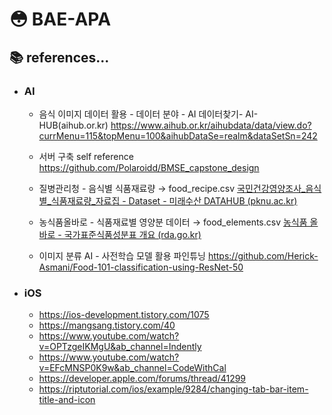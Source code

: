 # :flushed: BAE-APA


## :books: references...
* ### AI
  * 음식 이미지 데이터 활용 - 데이터 분야 - AI 데이터찾기- AI-HUB(aihub.or.kr)
https://www.aihub.or.kr/aihubdata/data/view.do?currMenu=115&topMenu=100&aihubDataSe=realm&dataSetSn=242

  * 서버 구축 self reference
https://github.com/Polaroidd/BMSE_capstone_design
  * 질병관리청 - 음식별 식품재료량 → food_recipe.csv
[국민건강영양조사_음식별_식품재료량_자료집 - Dataset - 미래수산 DATAHUB (pknu.ac.kr)](https://data.pknu.ac.kr/no/dataset/foodingred)
  * 농식품올바로 - 식품재료별 영양분 데이터 → food_elements.csv
[농식품 올바로 - 국가표준식품성분표 개요 (rda.go.kr)](http://koreanfood.rda.go.kr/kfi/fct/fctIntro/list?menuId=PS03562#)
  * 이미지 분류 AI - 사전학습 모델 활용 파인튜닝
https://github.com/Herick-Asmani/Food-101-classification-using-ResNet-50

* ### iOS
  * https://ios-development.tistory.com/1075
  * https://mangsang.tistory.com/40
  * https://www.youtube.com/watch?v=OPTzgeIKMgU&ab_channel=Indently
  * https://www.youtube.com/watch?v=EFcMNSP0K9w&ab_channel=CodeWithCal
  * https://developer.apple.com/forums/thread/41299
  * https://riptutorial.com/ios/example/9284/changing-tab-bar-item-title-and-icon
